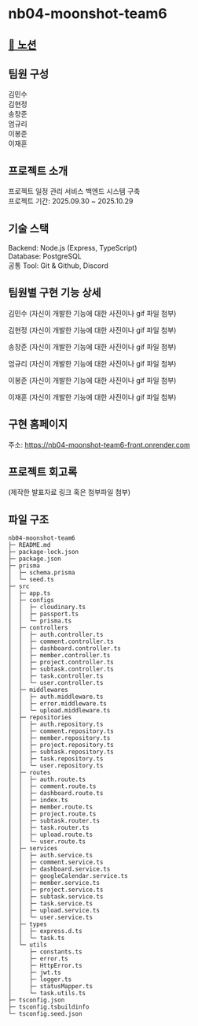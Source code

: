 # nb04-moonshot-team6

## [🔗 노션](https://www.notion.so/Part3-Team6_-27e901367b6a81c49fafc5e352c4c204)

## 팀원 구성

김민수<br>
김현정<br>
송창준<br>
엄규리<br>
이봉준<br>
이재훈

## 프로젝트 소개

프로젝트 일정 관리 서비스 백엔드 시스템 구축<br>
프로젝트 기간: 2025.09.30 ~ 2025.10.29

## 기술 스택

Backend: Node.js (Express, TypeScript)<br>
Database: PostgreSQL<br>
공통 Tool: Git & Github, Discord

## 팀원별 구현 기능 상세

김민수
(자신이 개발한 기능에 대한 사진이나 gif 파일 첨부)

김현정
(자신이 개발한 기능에 대한 사진이나 gif 파일 첨부)

송창준
(자신이 개발한 기능에 대한 사진이나 gif 파일 첨부)

엄규리
(자신이 개발한 기능에 대한 사진이나 gif 파일 첨부)

이봉준
(자신이 개발한 기능에 대한 사진이나 gif 파일 첨부)

이재훈
(자신이 개발한 기능에 대한 사진이나 gif 파일 첨부)

## 구현 홈페이지

주소: https://nb04-moonshot-team6-front.onrender.com

## 프로젝트 회고록

(제작한 발표자료 링크 혹은 첨부파일 첨부)

## 파일 구조

```
nb04-moonshot-team6
├─ README.md
├─ package-lock.json
├─ package.json
├─ prisma
│  ├─ schema.prisma
│  └─ seed.ts
├─ src
│  ├─ app.ts
│  ├─ configs
│  │  ├─ cloudinary.ts
│  │  ├─ passport.ts
│  │  └─ prisma.ts
│  ├─ controllers
│  │  ├─ auth.controller.ts
│  │  ├─ comment.controller.ts
│  │  ├─ dashboard.controller.ts
│  │  ├─ member.controller.ts
│  │  ├─ project.controller.ts
│  │  ├─ subtask.controller.ts
│  │  ├─ task.controller.ts
│  │  └─ user.controller.ts
│  ├─ middlewares
│  │  ├─ auth.middleware.ts
│  │  ├─ error.middleware.ts
│  │  └─ upload.middleware.ts
│  ├─ repositories
│  │  ├─ auth.repository.ts
│  │  ├─ comment.repository.ts
│  │  ├─ member.repository.ts
│  │  ├─ project.repository.ts
│  │  ├─ subtask.repository.ts
│  │  ├─ task.repository.ts
│  │  └─ user.repository.ts
│  ├─ routes
│  │  ├─ auth.route.ts
│  │  ├─ comment.route.ts
│  │  ├─ dashboard.route.ts
│  │  ├─ index.ts
│  │  ├─ member.route.ts
│  │  ├─ project.route.ts
│  │  ├─ subtask.router.ts
│  │  ├─ task.router.ts
│  │  ├─ upload.route.ts
│  │  └─ user.route.ts
│  ├─ services
│  │  ├─ auth.service.ts
│  │  ├─ comment.service.ts
│  │  ├─ dashboard.service.ts
│  │  ├─ googleCalendar.service.ts
│  │  ├─ member.service.ts
│  │  ├─ project.service.ts
│  │  ├─ subtask.service.ts
│  │  ├─ task.service.ts
│  │  ├─ upload.service.ts
│  │  └─ user.service.ts
│  ├─ types
│  │  ├─ express.d.ts
│  │  └─ task.ts
│  └─ utils
│     ├─ constants.ts
│     ├─ error.ts
│     ├─ HttpError.ts
│     ├─ jwt.ts
│     ├─ logger.ts
│     ├─ statusMapper.ts
│     └─ task.utils.ts
├─ tsconfig.json
├─ tsconfig.tsbuildinfo
└─ tsconfig.seed.json

```
